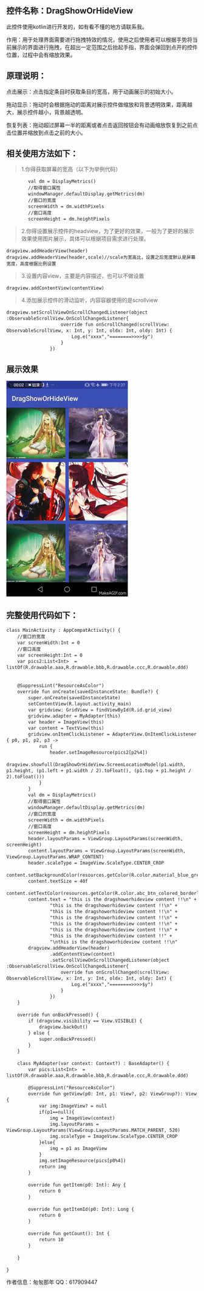 控件名称：DragShowOrHideView
---
此控件使用kotlin进行开发的，如有看不懂的地方请联系我。

作用：用于处理界面需要进行拖拽特效的情况，使用之后使用者可以根据手势将当前展示的界面进行拖拽，在超出一定范围之后抬起手指，界面会弹回到点开的控件位置，过程中会有缩放效果。

原理说明：
---
点击展示：点击指定条目时获取条目的宽高，用于动画展示的初始大小。

拖动显示：拖动时会根据拖动的距离对展示控件做缩放和背景透明效果，距离越大，展示控件越小，背景越透明。

恢复列表：拖动超过屏幕一半的距离或者点击返回按钮会有动画缩放恢复到之前点击位置并缩放到点击之前的大小。

相关使用方法如下：
---
 >1.你得获取屏幕的宽高（以下为举例代码）

            val dm = DisplayMetrics()
            //取得窗口属性
            windowManager.defaultDisplay.getMetrics(dm)
            //窗口的宽度
            screenWidth = dm.widthPixels
            //窗口高度
            screenHeight = dm.heightPixels

  >2.你得设置展示控件的headview，为了更好的效果，一般为了更好的展示效果使用图片展示，具体可以根据项目需求进行处理。

    dragview.addHeaderView(header)
    dragview.addHeaderView(header,scale)//scale为宽高比，设置之后宽度默认是屏幕宽度，高度根据比例设置

  >3.设置内容view，主要是内容描述，也可以不做设置

    dragview.addContentView(contentView)

  >4.添加展示控件的滑动监听，内容容器使用的是scrollview

    dragview.setScrollViewOnScrollChangedListener(object :ObservableScrollView.OnScollChangedListener{
                        override fun onScrollChanged(scrollView: ObservableScrollView, x: Int, y: Int, oldx: Int, oldy: Int) {
                            Log.e("xxxx","========>>>>$y")
                        }
                    })



展示效果
----
![Aaron Swartz](https://github.com/xingkongyu/DragShowOrHideView/blob/master/app/Hy6jUg.gif?raw=true)


完整使用代码如下：
---------

    class MainActivity : AppCompatActivity() {
        //窗口的宽度
        var screenWidth:Int = 0
        //窗口高度
        var screenHeight:Int = 0
        var pics2:List<Int>  = listOf(R.drawable.aaa,R.drawable.bbb,R.drawable.ccc,R.drawable.ddd)


        @SuppressLint("ResourceAsColor")
        override fun onCreate(savedInstanceState: Bundle?) {
            super.onCreate(savedInstanceState)
            setContentView(R.layout.activity_main)
            var gridview: GridView = findViewById(R.id.grid_view)
            gridview.adapter = MyAdapter(this)
            var header = ImageView(this)
            var content = TextView(this)
            gridview.onItemClickListener = AdapterView.OnItemClickListener { p0, p1, p2, p3 ->
                run {
                    header.setImageResource(pics2[p2%4])
                    dragview.showfull(DragShowOrHideView.ScreenLocationModel(p1.width, p1.height, (p1.left + p1.width / 2).toFloat(), (p1.top + p1.height / 2).toFloat()))
                }
            }
            val dm = DisplayMetrics()
            //取得窗口属性
            windowManager.defaultDisplay.getMetrics(dm)
            //窗口的宽度
            screenWidth = dm.widthPixels
            //窗口高度
            screenHeight = dm.heightPixels
            header.layoutParams = ViewGroup.LayoutParams(screenWidth, screenHeight)
            content.layoutParams = ViewGroup.LayoutParams(screenWidth, ViewGroup.LayoutParams.WRAP_CONTENT)
            header.scaleType = ImageView.ScaleType.CENTER_CROP
            content.setBackgroundColor(resources.getColor(R.color.material_blue_grey_800))
            content.textSize = 40f
            content.setTextColor(resources.getColor(R.color.abc_btn_colored_borderless_text_material))
            content.text = "this is the dragshoworhideview content !!\n" +
                    "this is the dragshoworhideview content !!\n" +
                    "this is the dragshoworhideview content !!\n" +
                    "this is the dragshoworhideview content !!\n" +
                    "this is the dragshoworhideview content !!\n" +
                    "this is the dragshoworhideview content !!\n" +
                    "this is the dragshoworhideview content !!" +
                    "\nthis is the dragshoworhideview content !!\n"
            dragview.addHeaderView(header)
                    .addContentView(content)
                    .setScrollViewOnScrollChangedListener(object :ObservableScrollView.OnScollChangedListener{
                        override fun onScrollChanged(scrollView: ObservableScrollView, x: Int, y: Int, oldx: Int, oldy: Int) {
                            Log.e("xxxx","========>>>>$y")
                        }
                    })
        }

        override fun onBackPressed() {
            if (dragview.visibility == View.VISIBLE) {
                dragview.backOut()
            } else {
                super.onBackPressed()
            }
        }

        class MyAdapter(var context: Context?) : BaseAdapter() {
            var pics:List<Int>  = listOf(R.drawable.aaa,R.drawable.bbb,R.drawable.ccc,R.drawable.ddd)

            @SuppressLint("ResourceAsColor")
            override fun getView(p0: Int, p1: View?, p2: ViewGroup?): View {
                var img:ImageView? = null
                if(p1==null){
                    img = ImageView(context)
                    img.layoutParams = ViewGroup.LayoutParams(ViewGroup.LayoutParams.MATCH_PARENT, 520)
                    img.scaleType = ImageView.ScaleType.CENTER_CROP
                }else{
                    img = p1 as ImageView
                }
                img.setImageResource(pics[p0%4])
                return img
            }

            override fun getItem(p0: Int): Any {
                return 0
            }

            override fun getItemId(p0: Int): Long {
                return 0
            }

            override fun getCount(): Int {
                return 10
            }

        }

    }







作者信息：匆匆那年
QQ：617909447
